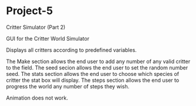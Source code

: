 # Project-5
Critter Simulator (Part 2)

GUI for the Critter World Simulator

Displays all critters according to predefined variables.

The Make section allows the end user to add any number of any valid critter to the field.
The seed secion allows the end user to set the random number seed.
The stats section allows the end user to choose which species of critter the stat box will display.
The steps section allows the end user to progress the world any number of steps they wish.

Animation does not work.
